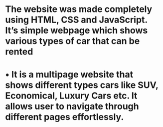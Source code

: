 # The website was made completely using HTML, CSS and JavaScript. It’s simple webpage which shows various types of car that can be rented

# •	It is a multipage website that shows different types cars like SUV, Economical, Luxury Cars etc. It allows user to navigate through different pages effortlessly.
